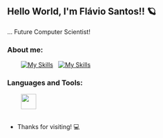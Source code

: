 ## Hello World, I'm Flávio Santos!! 🪐

... Future Computer Scientist!

### About me:
&nbsp; &nbsp; &nbsp; &nbsp; [![My Skills](https://skillicons.dev/icons?i=github&theme=light)](https://github.com/flaviorss) &nbsp;
[![My Skills](https://skillicons.dev/icons?i=linkedin)](https://www.linkedin.com/in/flávio-rodrigo-silveira-santos-799428209/)

### Languages and Tools:
<div style="display: inline_block">
  &nbsp; &nbsp; &nbsp; &nbsp;
  <img align="center" height="35" src="https://skillicons.dev/icons?i=c,cs,cpp,html,css,php,java,mysql">
</div><br>

- Thanks for visiting! 💻
